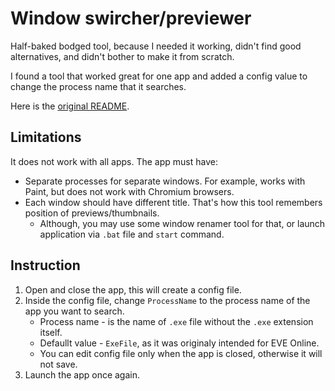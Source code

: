 # Window swircher/previewer

Half-baked bodged tool, because I needed it working, didn't find good alternatives, and didn't bother to make it from scratch.

I found a tool that worked great for one app and added a config value to change the process name that it searches.

Here is the [original README](ORIGINAL_README.md).

## Limitations

It does not work with all apps. The app must have:
* Separate processes for separate windows. For example, works with Paint, but does not work with Chromium browsers.
* Each window should have different title. That's how this tool remembers position of previews/thumbnails.
    * Although, you may use some window renamer tool for that, or launch application via `.bat` file and `start` command.

## Instruction

1. Open and close the app, this will create a config file.
2. Inside the config file, change `ProcessName` to the process name of the app you want to search.
    * Process name - is the name of `.exe` file without the `.exe` extension itself.
    * Defaullt value - `ExeFile`, as it was originaly intended for EVE Online.
    * You can edit config file only when the app is closed, otherwise it will not save.
4. Launch the app once again.
